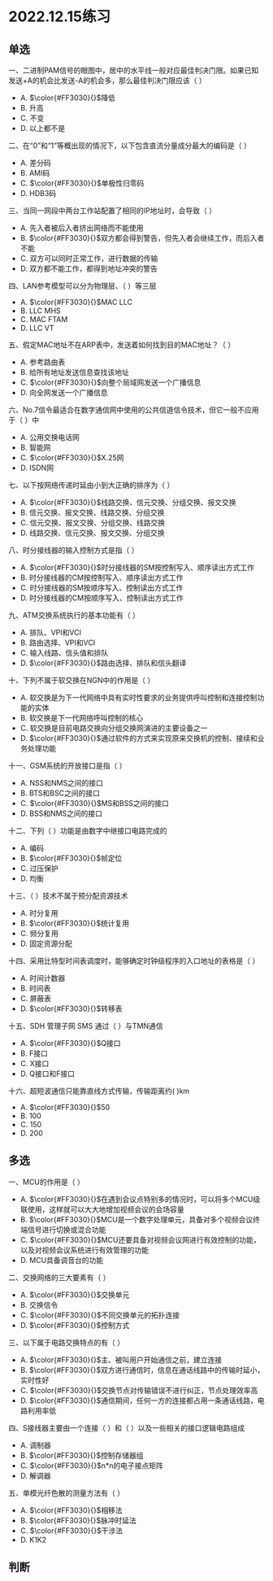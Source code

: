 # 2022.12.15练习

## 单选

一、二进制PAM信号的眼图中，居中的水平线一般对应最佳判决门限。如果已知发送+A的机会比发送-A的机会多，那么最佳判决门限应该（ ）

* A. $\color{#FF3030}{}$降低
* B. 升高
* C. 不变
* D. 以上都不是

二、在“0”和“1”等概出现的情况下，以下包含直流分量成分最大的编码是（ ）

* A. 差分码
* B. AMI码
* C. $\color{#FF3030}{}$单极性归零码
* D. HDB3码

三、当同一网段中两台工作站配置了相同的IP地址时，会导致（ ）

* A. 先入者被后入者挤出网络而不能使用
* B. $\color{#FF3030}{}$双方都会得到警告，但先入者会继续工作，而后入者不能
* C. 双方可以同时正常工作，进行数据的传输
* D. 双方都不能工作，都得到地址冲突的警告

四、LAN参考模型可以分为物理层、（ ）等三层

* A. $\color{#FF3030}{}$MAC LLC
* B. LLC MHS
* C. MAC FTAM
* D. LLC VT

五、假定MAC地址不在ARP表中，发送着如何找到目的MAC地址？（ ）

* A. 参考路由表
* B. 给所有地址发送信息查找该地址
* C. $\color{#FF3030}{}$向整个局域网发送一个广播信息
* D. 向全网发送一个广播信息

六、No.7信令最适合在数字通信网中使用的公共信道信令技术，但它一般不应用于（ ）中

* A. 公用交换电话网
* B. 智能网
* C. $\color{#FF3030}{}$X.25网
* D. ISDN网

七、以下按网络传递时延由小到大正确的排序为（ ）

* A. $\color{#FF3030}{}$线路交换、信元交换、分组交换、报文交换
* B. 信元交换、报文交换、线路交换、分组交换
* C. 信元交换、报文交换、分组交换、线路交换
* D. 线路交换、信元交换、报文交换、分组交换

八、时分接线器的输入控制方式是指（ ）

* A. $\color{#FF3030}{}$时分接线器的SM按控制写入、顺序读出方式工作
* B. 时分接线器的CM按控制写入、顺序读出方式工作
* C. 时分接线器的SM按顺序写入、控制读出方式工作
* D. 时分接线器的CM按顺序写入、控制读出方式工作

九、ATM交换系统执行的基本功能有（ ）

* A. 排队、VPI和VCI
* B. 路由选择、VPI和VCI
* C. 输入线路、信头值和排队
* D. $\color{#FF3030}{}$路由选择、排队和信头翻译

十、下列不属于软交换在NGN中的作用是（ ）

* A. 软交换是为下一代网络中具有实时性要求的业务提供呼叫控制和连接控制功能的实体
* B. 软交换是下一代网络呼叫控制的核心
* C. 软交换是目前电路交换向分组交换网演进的主要设备之一
* D. $\color{#FF3030}{}$通过软件的方式来实现原来交换机的控制、接续和业务处理功能

十一、GSM系统的开放接口是指（ ）

* A. NSS和NMS之间的接口
* B. BTS和BSC之间的接口
* C. $\color{#FF3030}{}$MS和BSS之间的接口
* D. BSS和NMS之间的接口

十二、下列（ ）功能是由数字中继接口电路完成的

* A. 编码
* B. $\color{#FF3030}{}$帧定位
* C. 过压保护
* D. 均衡

十三、（ ）技术不属于预分配资源技术

* A. 时分复用
* B. $\color{#FF3030}{}$统计复用
* C. 频分复用
* D. 固定资源分配

十四、采用比特型时间表调度时，能够确定时钟级程序的入口地址的表格是（ ）

* A. 时间计数器
* B. 时间表
* C. 屏蔽表
* D. $\color{#FF3030}{}$转移表

十五、SDH 管理子网 SMS 通过（ ）与TMN通信

* A. $\color{#FF3030}{}$Q接口
* B. F接口
* C. X接口
* D. Q接口和F接口

十六、超短波通信只能靠直线方式传输，传输距离约( )km

* A. $\color{#FF3030}{}$50
* B. 100
* C. 150
* D. 200


## 多选

一、MCU的作用是（ ）

* A. $\color{#FF3030}{}$在遇到会议点特别多的情况时，可以将多个MCU级联使用，这样就可以大大地增加视频会议的会场容量
* B. $\color{#FF3030}{}$MCU是一个数字处理单元，具备对多个视频会议终端信号进行切换或混合功能
* C. $\color{#FF3030}{}$MCU还要具备对视频会议网进行有效控制的功能，以及对视频会议系统进行有效管理的功能
* D. MCU具备调音台的功能

二、交换网络的三大要素有（ ）

* A. $\color{#FF3030}{}$交换单元
* B. 交换信令
* C. $\color{#FF3030}{}$不同交换单元的拓扑连接
* D. $\color{#FF3030}{}$控制方式

三、以下属于电路交换特点的有（ ）

* A. $\color{#FF3030}{}$主、被叫用户开始通信之前，建立连接
* B. $\color{#FF3030}{}$双方进行通信时，信息在通话线路中的传输时延小，实时性好
* C. $\color{#FF3030}{}$交换节点对传输错误不进行纠正，节点处理效率高
* D. $\color{#FF3030}{}$通信期间，任何一方的连接都占用一条通话线路，电路利用率低

四、S接线器主要由一个连接（ ）和（ ）以及一些相关的接口逻辑电路组成

* A. 调制器
* B. $\color{#FF3030}{}$控制存储器组
* C. $\color{#FF3030}{}$n*n的电子接点矩阵
* D. 解调器

五、单模光纤色散的测量方法有（ ）

* A. $\color{#FF3030}{}$相移法
* B. $\color{#FF3030}{}$脉冲时延法
* C. $\color{#FF3030}{}$干涉法
* D. K1K2

## 判断
